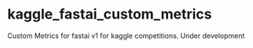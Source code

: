 # kaggle_fastai_custom_metrics

Custom Metrics for fastai v1 for kaggle competitions.
Under development

